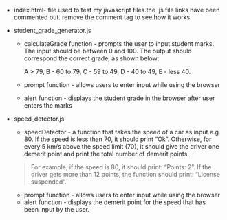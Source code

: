 * index.html- file used to test my javascript files.the .js file links have been commented out. remove the comment tag to see how it works.

* student_grade_generator.js
     * calculateGrade function - prompts the user to input student marks. The input should be between 0 and 100. The output should correspond the correct grade, as shown below: 

        A > 79, B - 60 to 79, C -  59 to 49, D - 40 to 49, E - less 40.
        
    * prompt function - allows users to enter input while using the browser
    * alert function - displays the student grade in the browser after user enters the marks

* speed_detector.js
    * speedDetector - a function that takes the speed of a car as input e.g 80. If the speed is less than 70, it should print “Ok”. Otherwise, for every 5 km/s above the speed limit (70), it should give the driver one demerit point and print the total number of demerit points.

   > For example, if the speed is 80, it should print: “Points: 2”. If the driver gets more than 12 points, the function should print: “License suspended”.
        
    * prompt function - allows users to enter input while using the browser
    * alert function - displays the demerit point for the speed that has been input by the user.

 